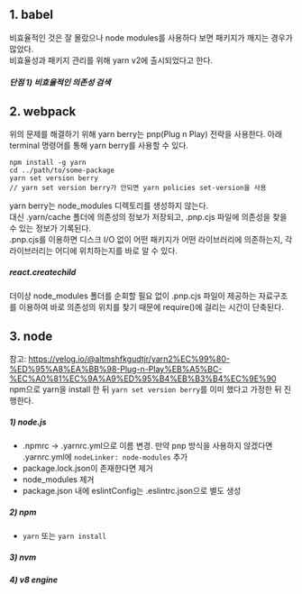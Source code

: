 ## 1. babel
비효율적인 것은 잘 몰랐으나 node modules를 사용하다 보면 패키지가 깨지는 경우가 많았다.  
비효율성과 패키지 관리를 위해 yarn v2에 출시되었다고 한다.  

##### 단점 1) 비효율적인 의존성 검색

## 2. webpack
위의 문제를 해결하기 위해 yarn berry는 pnp(Plug n Play) 전략을 사용한다. 아래 terminal 명령어를 통해 yarn berry를 사용할 수 있다.

```
npm install -g yarn
cd ../path/to/some-package
yarn set version berry
// yarn set version berry가 안되면 yarn policies set-version을 사용
```
yarn berry는 node_modules 디렉토리를 생성하지 않는다.  
대신 .yarn/cache 폴더에 의존성의 정보가 저장되고, .pnp.cjs 파일에 의존성을 찾을 수 있는 정보가 기록된다.  
.pnp.cjs를 이용하면 디스크 I/O 없이 어떤 패키지가 어떤 라이브러리에 의존하는지, 각 라이브러리는 어디에 위치하는지를 바로 알 수 있다.  

##### react.createchild
더이상 node_modules 폴더를 순회할 필요 없이 .pnp.cjs 파일이 제공하는 자료구조를 이용하여 바로 의존성의 위치를 찾기 때문에 require()에 걸리는 시간이 단축된다.


## 3. node
참고: https://velog.io/@altmshfkgudtjr/yarn2%EC%99%80-%ED%95%A8%EA%BB%98-Plug-n-Play%EB%A5%BC-%EC%A0%81%EC%9A%A9%ED%95%B4%EB%B3%B4%EC%9E%90  
npm으로 yarn을 install 한 뒤 `yarn set version berry`를 이미 했다고 가정한 뒤 진행한다.

##### 1) node.js
* .npmrc -> .yarnrc.yml으로 이름 변경. 만약 pnp 방식을 사용하지 않겠다면 .yarnrc.yml에 `nodeLinker: node-modules` 추가
* package.lock.json이 존재한다면 제거
* node_modules 제거
* package.json 내에 eslintConfig는 .eslintrc.json으로 별도 생성

##### 2) npm
* `yarn` 또는 `yarn install`

##### 3) nvm

##### 4) v8 engine


